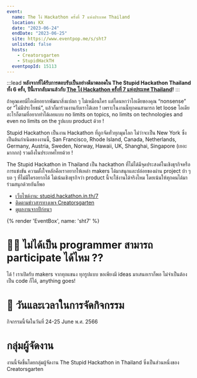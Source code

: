 ```yaml
---
event:
  name: The โง่ Hackathon ครั้งที่ 7 แห่งประเทศ Thailand
  location: KX
  date: "2023-06-24"
  endDate: "2023-06-25"
  site: https://www.eventpop.me/s/sht7
  unlisted: false
  hosts:
    - Creatorsgarten
    - StupidHackTH
  eventpopId: 15113
---
```


:::lead
**หลังจากที่ได้รับการตอบรับเป็นอย่างดีมาตลอดใน The Stupid Hackathon Thailand ทั้ง 6 ครั้ง, ปีนี้เรากลับมาแล้วกับ [The โง่ Hackathon ครั้งที่ 7 แห่งประเทศ Thailand](https://stupidhackth.github.io/7)!**
:::

ถ้าคุณเคยมีไอเดียอยากพัฒนาสิ่งแปลก ๆ ไม่เหมือนใคร แต่โดนหาว่าไอเดียของคุณ “nonsense” or “ไม่มีประโยชน์”, แล้วก็มาร่วมงานกับเราได้เลย ! เพราะในงานนี้ทุกคนสามารถ let loose ไอเดียอะไรก็ตามที่อยากทำได้เลยแบบ no limits on topics, no limits on technologies and even no limits on the รูปแบบ product ด้วย !

Stupid Hackathon เป็นงาน Hackathon ที่ถูกจัดทั่วทุกมุมโลก ไม่ว่าจะเป็น New York ซึ่งเป็นต้นกำเนิดของงานนี้, San Francisco, Rhode Island, Canada, Netherlands, Germany, Austria, Sweden, Norway, Hawaii, UK, Shanghai, Singapore (เยอะมากกก) รวมถึงในประเทศไทยด้วย !

The Stupid Hackathon in Thailand เป็น hackathon ที่ไม่ได้มีจุดประสงค์ในเชิงธุรกิจหรือการแข่งขัน ความตั้งใจหลักคือเราอยากให้เหล่า makers ได้มาสนุกและปล่อยของผ่าน project บ้า ๆ บอ ๆ ที่ไม่มีใครอยากได้ ไม่เน้นเชิงธุรกิจว่า product นี้จะใช้งานได้จริงไหม โดยเน้นให้ทุกคนได้มาร่วมสนุกด้วยกันก็พอ

<!--
- ~~[รับบัตร Late bird ปล่อยบัตรวันที่ 21 เวลา 18:00](https://www.eventpop.me/s/sht7)~~ (sold out)
- ~~[สมัครเข้าร่วมงาน (Pitching Bird Ticket)](https://web.facebook.com/creatorsgarten/posts/pfbid02JLmtP7bmzYg9r8rPswVjHAvjCHNBKMSNFQjt933r3Yo5bGM9UkoEWqMgSoCr4jccl) สามารถสมัครได้ทั้งแบบทีมและแบบเดี่ยว~~ (sold out)
- ~~[แก้โจทย์เพื่อรับบัตรเข้าร่วมงาน](https://xn--12cm9i1ch1b7g.leomotors.net/)~~ (sold out)
-->

- [เว็บไซต์งาน: stupid.hackathon.in.th/7](https://stupid.hackathon.in.th/7/)
- [ติดตามข่าวสารทางเพจ Creatorsgarten](https://grtn.org/fb)
- [ดูผลงานจากปีก่อนๆ](https://stupid.hackathon.in.th)

{% render 'EventBox', name: 'sht7' %}

# 👩‍💻 ไม่ได้เป็น programmer สามารถ participate ได้ไหม ??

ได้ ! เราเปิดรับ makers จากทุกแขนง ทุกรูปแบบ ขอเพียงมี ideas มาเสนอเราก็พอ ไม่จำเป็นต้องเป็น code ก็ได้, anything goes!

# 📆 วันและเวลาในการจัดกิจกรรม

กิจกรรมนี้จัดในวันที่ 24-25 June พ.ศ. 2566

# กลุ่มผู้จัดงาน

งานนี้จัดขึ้นโดยกลุ่มผู้จัดงาน The Stupid Hackathon in Thailand ซึ่งเป็นส่วนหนึ่งของ Creatorsgarten